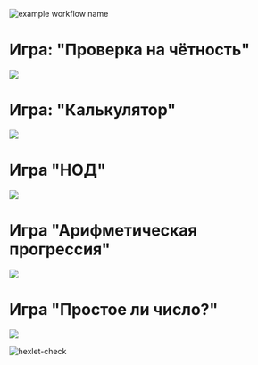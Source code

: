 ![example workflow name](https://github.com/Wesrtty/backend-project-lvl1/workflows/.github/workflows/superlinter.yml/badge.svg)

# Игра: "Проверка на чётность"

<a href="https://asciinema.org/a/X9dS9c50RH8VhanYgWoLcWVIx" target="_blank"><img src="https://asciinema.org/a/X9dS9c50RH8VhanYgWoLcWVIx.svg" /></a>

# Игра: "Калькулятор"

<a href="https://asciinema.org/a/nP9qsa30apcIZF0EhzpqzYNdD" target="_blank"><img src="https://asciinema.org/a/nP9qsa30apcIZF0EhzpqzYNdD.svg" /></a>

# Игра "НОД"

<a href="https://asciinema.org/a/ooY0S3Ubnl6skloqICX0qmlc5" target="_blank"><img src="https://asciinema.org/a/ooY0S3Ubnl6skloqICX0qmlc5.svg" /></a>

# Игра "Арифметическая прогрессия"

<a href="https://asciinema.org/a/AwG6sxHCYtHdLWZhxZg4S9dnw" target="_blank"><img src="https://asciinema.org/a/AwG6sxHCYtHdLWZhxZg4S9dnw.svg" /></a>

# Игра "Простое ли число?"

<a href="https://asciinema.org/a/Tj6hu4nVRuueRmxN2KJIdvsvE" target="_blank"><img src="https://asciinema.org/a/Tj6hu4nVRuueRmxN2KJIdvsvE.svg" /></a>

![hexlet-check](https://github.com/Wesrtty/backend-project-lvl1/workflows/hexlet-check/badge.svg?branch=main)
